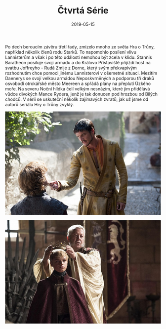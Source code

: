 ﻿---
title: Čtvrtá Série
date: 2019-05-15

---
                         
Po dech beroucím závěru třetí řady, zmizelo mnoho ze světa Hra o Trůny, například několik členů rodu Starků. To napomohlo posílení vlivu Lannisterům a však i po této události nemohou být zcela v klidu. Stannis Baratheon posiluje svoji armádu a do Královo Přístaviště přijíždí host na svatbu Joffreyho - Rudá Zmije z Dorne, který svým překvapivým rozhodnutím chce pomoci jinému Lannisterovi v ošemetné situaci. Mezitím Daenerys se svojí velkou armádou Neposkvrněných a podporou tří draků osvobodí otrokářské město Meereen a spřádá plány na přeplutí Úzkého moře. Na severu Noční hlídka čelí velkým nesnázím, které jim přidělává vůdce divokých Mance Rydera, jenž je tak donucen pod hrozbou od Bílých chodců. V sérii se uskuteční několik zajímavých zvratů, jak už jsme od autorů seriálu Hry o Trůny zvyklý.

![Zmije](zmije.png)

![Novy kral](newKing.png)
